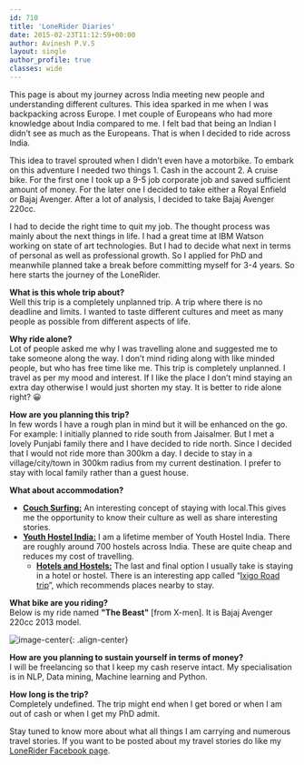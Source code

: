 ```yaml
---
id: 710
title: 'LoneRider Diaries'
date: 2015-02-23T11:12:59+00:00
author: Avinesh P.V.S
layout: single
author_profile: true
classes: wide
---
```

This page is about my journey across India meeting new people and understanding different cultures. This idea sparked in me when I was backpacking across Europe. I met couple of Europeans who had more knowledge about India compared to me. I felt bad that being an Indian I didn’t see as much as the Europeans. That is when I decided to ride across India. 

This idea to travel sprouted when I didn’t even have a motorbike. To embark on this adventure I needed two things 1. Cash in the account 2. A cruise bike. For the first one I took up a 9-5 job corporate job and saved sufficient amount of money. For the later one I decided to take either a Royal Enfield or Bajaj Avenger. After a lot of analysis, I decided to take Bajaj Avenger 220cc. 

I had to decide the right time to quit my job. The thought process was mainly about the next things in life. I had a great time at IBM Watson working on state of art technologies. But I had to decide what next in terms of personal as well as professional growth. So I applied for PhD and meanwhile planned take a break before committing myself for 3-4 years. So here starts the journey of the LoneRider.

**What is this whole trip about?**  
Well this trip is a completely unplanned trip. A trip where there is no deadline and limits. I wanted to taste different cultures and meet as many people as possible from different aspects of life.

**Why ride alone?**  
Lot of people asked me why I was travelling alone and suggested me to take someone along the way. I don’t mind riding along with like minded people, but who has free time like me. This trip is completely unplanned. I travel as per my mood and interest. If I like the place I don’t mind staying an extra day otherwise I would just shorten my stay. It is better to ride alone right? 😀

**How are you planning this trip?**  
In few words I have a rough plan in mind but it will be enhanced on the go. For example: I initially planned to ride south from Jaisalmer. But I met a lovely Punjabi family there and I have decided to ride north. Since I decided that I would not ride more than 300km a day. I decide to stay in a village/city/town in 300km radius from my current destination. I prefer to stay with local family rather than a guest house.

**What about accommodation?**
  * **[Couch Surfing:](https://www.couchsurfing.com "Couchsurfing")** An interesting concept of staying with local.This gives me the opportunity to know their culture as well as share interesting stories.
  * **[Youth Hostel India:](http://www.yhaindia.org/)** I am a lifetime member of Youth Hostel India. There are roughly around 700 hostels across India. These are quite cheap and reduces my cost of travelling. 
      * **[Hotels and Hostels:](http://www.hostelworld.com/)** The last and final option I usually take is staying in a hotel or hostel. There is an interesting app called “[Ixigo Road trip](https://play.google.com/store/apps/details?id=com.ixigo.ontheway&hl=en "Ixigo Road trip App")”, which recommends places nearby to stay.
      
**What bike are you riding?**  
    Below is my ride named **"The Beast"** [from X-men]. It is Bajaj Avenger 220cc 2013 model.
    
  ![image-center](/wp-content/beast.jpg){: .align-center}
    
**How are you planning to sustain yourself in terms of money?**  
    I will be freelancing so that I keep my cash reserve intact. My specialisation is in NLP, Data mining, Machine learning and Python.
    
**How long is the trip?**  
    Completely undefined. The trip might end when I get bored or when I am out of cash or when I get my PhD admit. 

Stay tuned to know more about what all things I am carrying and numerous travel stories. If you want to be posted about my travel stories do like my [LoneRider Facebook page](https://www.facebook.com/loneriderAvi).
